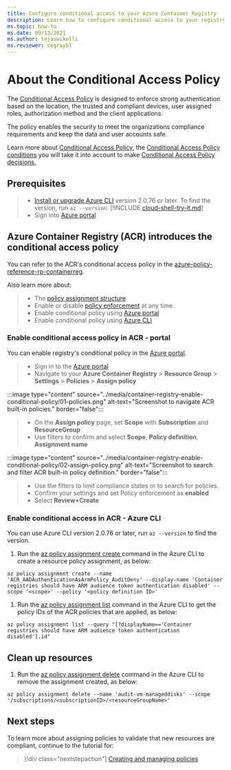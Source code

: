 ```yaml
---
title: Configure conditional access to your Azure Container Registry
description: Learn how to configure conditional access to your registry by using Azure CLI and Azure Portal.
ms.topic: how-to
ms.date: 09/13/2021
ms.author: tejaswikolli
ms.reviewer: cegraybl 
---
```

# About the Conditional Access Policy

The [Conditional Access Policy](/azure/active-directory/conditional-access/overview.md) is designed to enforce strong authentication based on the location, the trusted and compliant devices, user assigned roles, authorization method and the client applications. 

The policy enables the security to meet the organizations compliance requirements and keep the data and user accounts safe.

Learn more about [Conditional Access Policy](conditional-access/overview.md), the [Conditional Access Policy conditions](conditional-access/overview.md#common-signals,) you will take it into account to make [Conditional Access Policy decisions.](/azure/active-directory/conditional-access/overview.md#common-decisions)

## Prerequisites

>* [Install or upgrade Azure CLI](/cli/azure/install-azure-cli) version 2.0.76 or later. To find the version, run `az --version`.
[!INCLUDE [cloud-shell-try-it.md](../../../includes/cloud-shell-try-it.md)]
>* Sign into [Azure portal](https://portal.azure.com) 

## Azure Container Registry (ACR) introduces the conditional access policy

You can refer to the ACR's conditional access policy in the
[azure-policy-reference-rp-containerreg](../../includes/policy/reference/byrp/microsoft.containerregistry.md).  

Also learn more about:

>* The [policy assignment structure](/azure/governance/policy/concepts/assignment-structure#enforcement-mode)
>*  Enable or disable [policy enforcement](../governance/policy/concepts/assignment-structure.md#enforcement-mode) at any time.
>* Enable conditional policy using [Azure portal](../governance/policy/assign-policy-portal.md) 
>* Enable conditional policy using [Azure CLI](../governance/policy/assign-policy-azurecli.md)

### Enable conditional access policy in ACR - portal

You can enable registry's conditional policy in the [Azure portal](https://portal.azure.com). 

>* Sign in to the [Azure portal](https://portal.azure.com) 
>* Navigate to your **Azure Container Registry** > **Resource Group** > **Settings** > **Policies** > **Assign policy**
 
:::image type="content" source="../media/container-registry-enable-conditional-policy/01-policies.png" alt-text="Screenshot to navigate ACR built-in policies." border="false":::

>* On the **Assign policy** page, set **Scope** with **Subscription** and **ResourceGroup**
>* Use filters to confirm and select **Scope**, **Policy definition**, **Assignment name**

:::image type="content" source="../media/container-registry-enable-conditional-policy/02-assign-policy.png" alt-text="Screenshot to search and filter ACR built-in policy definition." border="false":::

>* Use the filters to limit compliance states or to search for policies.
>* Confirm your settings and set Policy enforcement as **enabled**
>* Select **Review+Create**

### Enable conditional access in ACR - Azure CLI

You can use Azure CLI version 2.0.76 or later, run `az --version` to find the version. 

1. Run the [az policy assignment create ](cli/azure/policy/assignment#az-policy-assignment-create) command in the Azure CLI to create a resource policy assignment, as below:

```azurecli-interactive
az policy assignment create --name 'ACR_AADAuthenticationAsArmPolicy_AuditDeny' --display-name 'Container registries should have ARM audience token authentication disabled' --scope '<scope>' --policy '<policy definition ID>'
```

1. Run the [az policy assignment list](/cli/azure/policy/assignment#az-policy-assignment-list) command in the Azure CLI to get the policy IDs of the ACR policies that are applied, as below:

```azurecli-interactive
az policy assignment list --query "[?displayName=='Container registries should have ARM audience token authentication disabled'].id"
```


## Clean up resources

1. Run the [az policy assignment delete](/cli/azure/policy/assignment#az-policy-assignment-delete) command in the Azure CLI to remove the assignment created, as below:

```azurecli-interactive
az policy assignment delete --name 'audit-vm-manageddisks' --scope '/subscriptions/<subscriptionID>/<resourceGroupName>'
```


## Next steps

To learn more about assigning policies to validate that new resources are compliant, continue to the
tutorial for:

> [!div class="nextstepaction"]
> [Creating and managing policies](./tutorials/create-and-manage.md)